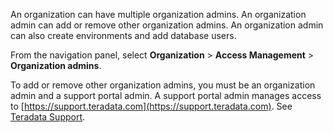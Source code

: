 An organization can have multiple organization admins. An organization admin can add or remove other organization admins. An organization admin can also create environments and add database users.

From the navigation panel, select **Organization** > **Access Management** > **Organization admins**.

To add or remove other organization admins, you must be an organization admin and a support portal admin. A support portal admin manages access to [https://support.teradata.com](https://support.teradata.com). See [Teradata Support](https://docs.teradata.com/access/sources/dita/topic?dita:mapPath=phg1621910019905.ditamap&dita:ditavalPath=pny1626732985837.ditaval&dita:topicPath=bro1671042596797.dita).

